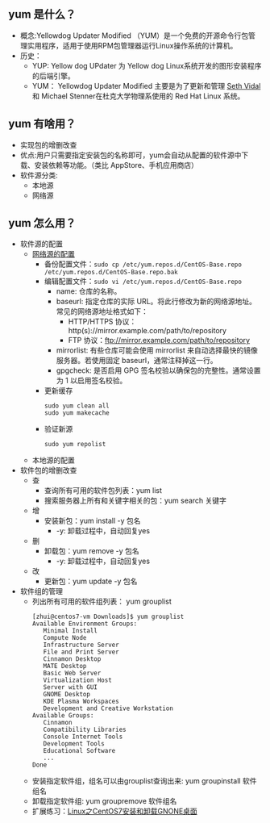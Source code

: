 ## yum 是什么？
* 概念:Yellowdog Updater Modified （YUM）是一个免费的开源命令行包管理实用程序，适用于使用RPM包管理器运行Linux操作系统的计算机。
* 历史：
  * YUP: Yellow dog UPdater 为 Yellow dog Linux系统开发的图形安装程序的后端引擎。
  * YUM： Yellowdog Updater Modified 主要是为了更新和管理 [Seth Vidal](https://www.redhat.com/en/blog/thank-you-seth-vidal) 和 Michael Stenner在杜克大学物理系使用的 Red Hat Linux 系统。

## yum 有啥用？
* 实现包的增删改查
* 优点:用户只需要指定安装包的名称即可，yum会自动从配置的软件源中下载、安装依赖等功能。（类比 AppStore、手机应用商店）
* 软件源分类:
  * 本地源
  * 网络源

## yum 怎么用？
* 软件源的配置
    * [网络源的配置](https://www.wangairui.com/docs/npt/npt-1c3d2t86g9u4u)
      * 备份配置文件：``` sudo cp /etc/yum.repos.d/CentOS-Base.repo /etc/yum.repos.d/CentOS-Base.repo.bak ```
      * 编辑配置文件：``` sudo vi /etc/yum.repos.d/CentOS-Base.repo ```
        * name: 仓库的名称。
        * baseurl: 指定仓库的实际 URL。将此行修改为新的网络源地址。常见的网络源地址格式如下：
          * HTTP/HTTPS 协议：http(s)://mirror.example.com/path/to/repository
          * FTP 协议：ftp://mirror.example.com/path/to/repository
        * mirrorlist: 有些仓库可能会使用 mirrorlist 来自动选择最快的镜像服务器。若使用固定 baseurl，通常注释掉这一行。
        * gpgcheck: 是否启用 GPG 签名校验以确保包的完整性。通常设置为 1 以启用签名校验。
      * 更新缓存
        ```
        sudo yum clean all
        sudo yum makecache
        ```
      * 验证新源
        ```
        sudo yum repolist
        ```
    * 本地源的配置
* 软件包的增删改查
    * 查
      * 查询所有可用的软件包列表：yum list 
      * 搜索服务器上所有和关键字相关的包：yum search 关键字
    * 增
      * 安装新包：yum install -y 包名
        * -y: 卸载过程中，自动回复yes
    * 删
      * 卸载包：yum remove -y 包名
        * -y: 卸载过程中，自动回复yes
    * 改
      * 更新包：yum update -y 包名
* 软件组的管理
  * 列出所有可用的软件组列表： yum grouplist
    ```
    [zhui@centos7-vm Downloads]$ yum grouplist
    Available Environment Groups:
       Minimal Install
       Compute Node
       Infrastructure Server
       File and Print Server
       Cinnamon Desktop
       MATE Desktop
       Basic Web Server
       Virtualization Host
       Server with GUI
       GNOME Desktop
       KDE Plasma Workspaces
       Development and Creative Workstation
    Available Groups:
       Cinnamon
       Compatibility Libraries
       Console Internet Tools
       Development Tools
       Educational Software
       ...
    Done
    ```
  * 安装指定软件组，组名可以由grouplist查询出来: yum groupinstall 软件组名
  * 卸载指定软件组: yum groupremove 软件组名
  * 扩展练习：[Linux之CentOS7安装和卸载GNONE桌面](https://blog.csdn.net/md521/article/details/106202872)